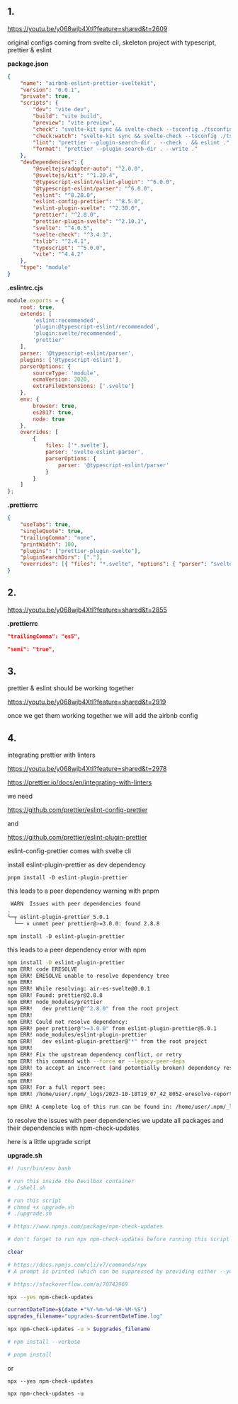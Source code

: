 ## 1.

<a href="https://youtu.be/y068wjb4XtI?feature=shared&t=2609" target="_blank">https://youtu.be/y068wjb4XtI?feature=shared&t=2609</a>

original configs coming from svelte cli, skeleton project with typescript, prettier & eslint

**package.json**

```json
{
	"name": "airbnb-eslint-prettier-sveltekit",
	"version": "0.0.1",
	"private": true,
	"scripts": {
		"dev": "vite dev",
		"build": "vite build",
		"preview": "vite preview",
		"check": "svelte-kit sync && svelte-check --tsconfig ./tsconfig.json",
		"check:watch": "svelte-kit sync && svelte-check --tsconfig ./tsconfig.json --watch",
		"lint": "prettier --plugin-search-dir . --check . && eslint .",
		"format": "prettier --plugin-search-dir . --write ."
	},
	"devDependencies": {
		"@sveltejs/adapter-auto": "^2.0.0",
		"@sveltejs/kit": "^1.20.4",
		"@typescript-eslint/eslint-plugin": "^6.0.0",
		"@typescript-eslint/parser": "^6.0.0",
		"eslint": "^8.28.0",
		"eslint-config-prettier": "^8.5.0",
		"eslint-plugin-svelte": "^2.30.0",
		"prettier": "^2.8.0",
		"prettier-plugin-svelte": "^2.10.1",
		"svelte": "^4.0.5",
		"svelte-check": "^3.4.3",
		"tslib": "^2.4.1",
		"typescript": "^5.0.0",
		"vite": "^4.4.2"
	},
	"type": "module"
}

```

**.eslintrc.cjs**

```js
module.exports = {
	root: true,
	extends: [
		'eslint:recommended',
		'plugin:@typescript-eslint/recommended',
		'plugin:svelte/recommended',
		'prettier'
	],
	parser: '@typescript-eslint/parser',
	plugins: ['@typescript-eslint'],
	parserOptions: {
		sourceType: 'module',
		ecmaVersion: 2020,
		extraFileExtensions: ['.svelte']
	},
	env: {
		browser: true,
		es2017: true,
		node: true
	},
	overrides: [
		{
			files: ['*.svelte'],
			parser: 'svelte-eslint-parser',
			parserOptions: {
				parser: '@typescript-eslint/parser'
			}
		}
	]
};
```

**.prettierrc**

```json
{
	"useTabs": true,
	"singleQuote": true,
	"trailingComma": "none",
	"printWidth": 100,
	"plugins": ["prettier-plugin-svelte"],
	"pluginSearchDirs": ["."],
	"overrides": [{ "files": "*.svelte", "options": { "parser": "svelte" } }]
}
```

## 2.

<a href="https://youtu.be/y068wjb4XtI?feature=shared&t=2855" target="_blank">https://youtu.be/y068wjb4XtI?feature=shared&t=2855</a>

**.prettierrc**

```json
"trailingComma": "es5",
```

```json
"semi": "true",
```

## 3.

prettier & eslint should be working together

<a href="https://youtu.be/y068wjb4XtI?feature=shared&t=2919" target="_blank">https://youtu.be/y068wjb4XtI?feature=shared&t=2919</a>

once we get them working together we will add the airbnb config

## 4.

integrating prettier with linters

<a href="https://youtu.be/y068wjb4XtI?feature=shared&t=2978" target="_blank">https://youtu.be/y068wjb4XtI?feature=shared&t=2978</a>

<a href="https://prettier.io/docs/en/integrating-with-linters" target="_blank">https://prettier.io/docs/en/integrating-with-linters</a>

we need

<a href="https://github.com/prettier/eslint-config-prettier" target="_blank">https://github.com/prettier/eslint-config-prettier</a>

and

<a href="https://github.com/prettier/eslint-plugin-prettier" target="_blank">https://github.com/prettier/eslint-plugin-prettier</a>

eslint-config-prettier comes with svelte cli

install eslint-plugin-prettier as dev dependency

`pnpm install -D eslint-plugin-prettier`

this leads to a peer dependency warning with pnpm

```bash
 WARN  Issues with peer dependencies found
.
└─┬ eslint-plugin-prettier 5.0.1
  └── ✕ unmet peer prettier@>=3.0.0: found 2.8.8
```

`npm install -D eslint-plugin-prettier`

this leads to a peer dependency error with npm

```bash
npm install -D eslint-plugin-prettier  
npm ERR! code ERESOLVE
npm ERR! ERESOLVE unable to resolve dependency tree
npm ERR! 
npm ERR! While resolving: air-es-svelte@0.0.1
npm ERR! Found: prettier@2.8.8
npm ERR! node_modules/prettier
npm ERR!   dev prettier@"^2.8.0" from the root project
npm ERR! 
npm ERR! Could not resolve dependency:
npm ERR! peer prettier@">=3.0.0" from eslint-plugin-prettier@5.0.1
npm ERR! node_modules/eslint-plugin-prettier
npm ERR!   dev eslint-plugin-prettier@"*" from the root project
npm ERR! 
npm ERR! Fix the upstream dependency conflict, or retry
npm ERR! this command with --force or --legacy-peer-deps
npm ERR! to accept an incorrect (and potentially broken) dependency resolution.
npm ERR! 
npm ERR! 
npm ERR! For a full report see:
npm ERR! /home/user/.npm/_logs/2023-10-18T19_07_42_805Z-eresolve-report.txt

npm ERR! A complete log of this run can be found in: /home/user/.npm/_logs/2023-10-18T19_07_42_805Z-debug-0.log
```

to resolve the issues with peer dependencies we update all packages and their dependencies with npm-check-updates

here is a little upgrade script

**upgrade.sh**

```bash
#! /usr/bin/env bash

# run this inside the Devilbox container
# ./shell.sh

# run this script
# chmod +x upgrade.sh
# ./upgrade.sh

# https://www.npmjs.com/package/npm-check-updates

# don't forget to run npx npm-check-updates before running this script

clear

# https://docs.npmjs.com/cli/v7/commands/npx
# A prompt is printed (which can be suppressed by providing either --yes or --no).

# https://stackoverflow.com/a/70742969

npx --yes npm-check-updates

currentDateTime=$(date +"%Y-%m-%d-%H-%M-%S")
upgrades_filename="upgrades-$currentDateTime.log"

npx npm-check-updates -u > $upgrades_filename

# npm install --verbose

# pnpm install
```

or

`npx --yes npm-check-updates`

`npx npm-check-updates -u`